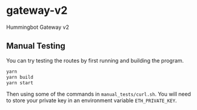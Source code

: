 # gateway-v2
Hummingbot Gateway v2

## Manual Testing

You can try testing the routes by first running and building the program.

```bash
yarn
yarn build
yarn start
```

Then using some of the commands in `manual_tests/curl.sh`. You will need to 
store your private key in an environment variable `ETH_PRIVATE_KEY`.
